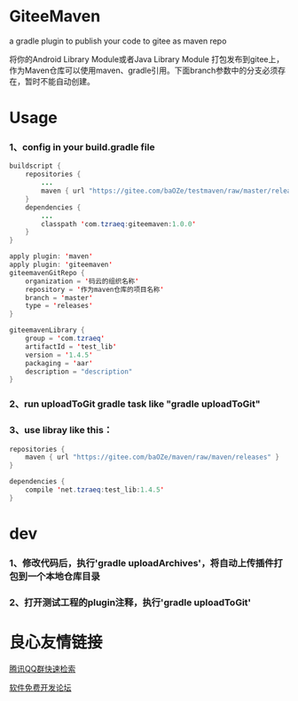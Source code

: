 # GiteeMaven
a gradle plugin to  publish your code to gitee  as  maven repo

将你的Android Library Module或者Java Library Module 打包发布到gitee上，作为Maven仓库可以使用maven、gradle引用。下面branch参数中的分支必须存在，暂时不能自动创建。
# Usage
### 1、config in your build.gradle file
```java
buildscript {
    repositories {
        ...
        maven { url "https://gitee.com/baOZe/testmaven/raw/master/releases" }
    }
    dependencies {
        ...
        classpath 'com.tzraeq:giteemaven:1.0.0'
    }
}
```


```java
apply plugin: 'maven'
apply plugin: 'giteemaven'
giteemavenGitRepo {
    organization = '码云的组织名称'
    repository = '作为maven仓库的项目名称'
    branch = 'master'
    type = 'releases'
}

giteemavenLibrary {
    group = 'com.tzraeq'
    artifactId = 'test_lib'
    version = '1.4.5'
    packaging = 'aar'
    description = "description"
}
```
### 2、run uploadToGit gradle task like "gradle uploadToGit"

### 3、use libray like this：
```java
repositories {
    maven { url "https://gitee.com/baOZe/maven/raw/maven/releases" }
}

dependencies {
    compile 'net.tzraeq:test_lib:1.4.5'
}
```

# dev
### 1、修改代码后，执行'gradle uploadArchives'，将自动上传插件打包到一个本地仓库目录

### 2、打开测试工程的plugin注释，执行'gradle uploadToGit'



 # 良心友情链接

[腾讯QQ群快速检索](http://u.720life.cn/s/8cf73f7c)

[软件免费开发论坛](http://u.720life.cn/s/bbb01dc0)